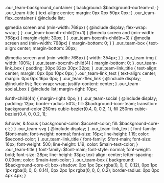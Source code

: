 .our_team-background_container {
  background: $background-ourteam-cl;
}
.our_team-title {
  text-align: center;
  margin: 0px 0px 50px 0px;
}
.our_team-flex_container {
  @include list;

  @media screen and (min-width: 768px) {
    @include display;
    flex-wrap: wrap;
  }
}
.our_team-box:nth-child(2n+1) {
  @media screen and (min-width: 768px) {
    margin-right: 30px;
  }
}
.our_team-box:nth-child(n+3) {
  @media screen and (min-width: 768px) {
    margin-bottom: 0;
  }
}
.our_team-box {
  text-align: center;
  margin-bottom: 30px;

  @media screen and (min-width: 768px) {
    width: 354px;
  }
}
.our_team-img {
  width: 100%;
}
.our_team-box:nth-child(4) {
  margin-bottom: 0;
}
.our_team-link_box {
  padding: 30px 32px 30px 32px;
}
.our_team-link_title {
  text-align: center;
  margin: 0px 0px 10px 0px;
}
.our_team-link_text {
  text-align: center;
  margin: 0px 0px 16px 0px;
}
.our_team-flex_link {
  @include display;
  @include list;
  flex-wrap: wrap;
  justify-content: center;
}
.our_team-social_box {
  @include list;
  margin-right: 10px;

  &:nth-child(4n) {
    margin-right: 0px;
  }
}
.our_team-social {
  @include display;
  padding: 12px;
  border-radius: 50%;
  fill: $background-icon-team;
  transition: background-color 250ms cubic-bezier(0.4, 0, 0.2, 1),
    fill 250ms cubic-bezier(0.4, 0, 0.2, 1);

  &:hover,
  &:focus {
    background-color: $accent-color;
    fill: $background-core-cl;
  }
}
.our_team-svg {
  @include display;
}
.our_team-link_text {
  font-family: $font-main;
  font-weight: normal;
  font-size: 16px;
  line-height: 1.19;
  color: $second-color;
}
.our_team-link_title {
  font-family: $font-main;
  font-size: 16px;
  font-weight: 500;
  line-height: 1.19;
  color: $main-text-color;
}
.our_team-title {
  font-family: $font-main;
  font-style: normal;
  font-weight: bold;
  font-size: 28px;
  line-height: 33px;
  text-align: center;
  letter-spacing: 0.03em;
  color: $main-text-color;
}
.our_team-box {
  background: $background-core-cl;
  box-shadow: 0px 1px 3px rgba(0, 0, 0, 0.12), 0px 1px 1px rgba(0, 0, 0, 0.14),
    0px 2px 1px rgba(0, 0, 0, 0.2);
  border-radius: 0px 0px 4px 4px;
}
